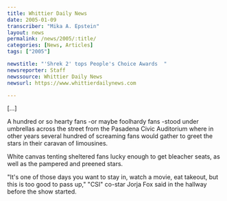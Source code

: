 ```yaml
---
title: Whittier Daily News
date: 2005-01-09
transcriber: "Mika A. Epstein"
layout: news
permalink: /news/2005/:title/
categories: [News, Articles]
tags: ["2005"]

newstitle: "'Shrek 2' tops People's Choice Awards  "
newsreporter: Staff
newssource: Whittier Daily News
newsurl: https://www.whittierdailynews.com

---
```

[...]

A hundred or so hearty fans -or maybe foolhardy fans -stood under umbrellas across the street from the Pasadena Civic Auditorium where in other years several hundred of screaming fans would gather to greet the stars in their caravan of limousines.

White canvas tenting sheltered fans lucky enough to get bleacher seats, as well as the pampered and preened stars.

"It's one of those days you want to stay in, watch a movie, eat takeout, but this is too good to pass up," "CSI" co-star Jorja Fox said in the hallway before the show started.
